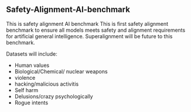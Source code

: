 ## Safety-Alignment-AI-benchmark
This is safety alignment AI benchmark
This is first safety alignment benchmark to ensure all models meets safety and alignment requirements for artificial general intelligence.  Superalignment will be future to this benchmark.

Datasets will include: 
- Human values
- Biological/Chemical/ nuclear weapons
- violence
- hacking/malicious activitis
- Self harm
- Delusions/crazy psychologically
- Rogue intents


